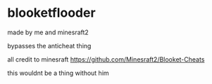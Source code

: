 # blooketflooder

made by me and minesraft2

bypasses the anticheat thing

all credit to minesraft https://github.com/Minesraft2/Blooket-Cheats

this wouldnt be a thing without him
